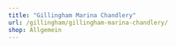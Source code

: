 ```yaml
---
title: "Gillingham Marina Chandlery"
url: /gillingham/gillingham-marina-chandlery/
shop: Allgemein
---
```

